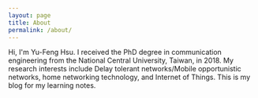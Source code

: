 ```yaml
---
layout: page
title: About
permalink: /about/
---
```


Hi, I'm Yu-Feng Hsu. I received the PhD degree in communication engineering from the National Central University, Taiwan, in 2018.
My research interests include Delay tolerant networks/Mobile opportunistic networks, home networking technology, and Internet of Things. 
This is my blog for my learning notes.
